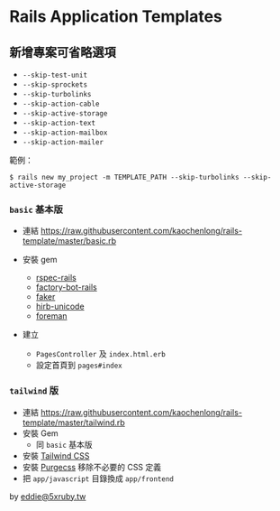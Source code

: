# Rails Application Templates

## 新增專案可省略選項

- `--skip-test-unit` 
- `--skip-sprockets`
- `--skip-turbolinks`
- `--skip-action-cable`
- `--skip-active-storage`
- `--skip-action-text`
- `--skip-action-mailbox`
- `--skip-action-mailer`

範例：

    $ rails new my_project -m TEMPLATE_PATH --skip-turbolinks --skip-active-storage

### `basic` 基本版 

- 連結 <https://raw.githubusercontent.com/kaochenlong/rails-template/master/basic.rb>
- 安裝 gem 
  - [rspec-rails](https://github.com/rspec/rspec-rails)
  - [factory-bot-rails](https://github.com/thoughtbot/factory_bot_rails)
  - [faker](https://github.com/faker-ruby/faker)
  - [hirb-unicode](https://rubygems.org/gems/hirb-unicode)
  - [foreman](https://github.com/ddollar/foreman)

- 建立 
  - `PagesController` 及 `index.html.erb`
  - 設定首頁到 `pages#index`

### `tailwind` 版 

- 連結 <https://raw.githubusercontent.com/kaochenlong/rails-template/master/tailwind.rb>
- 安裝 Gem
  - 同 `basic` 基本版
- 安裝 [Tailwind CSS](https://tailwindcss.com)
- 安裝 [Purgecss](https://www.purgecss.com/) 移除不必要的 CSS 定義
- 把 `app/javascript` 目錄換成 `app/frontend`

by eddie@5xruby.tw

